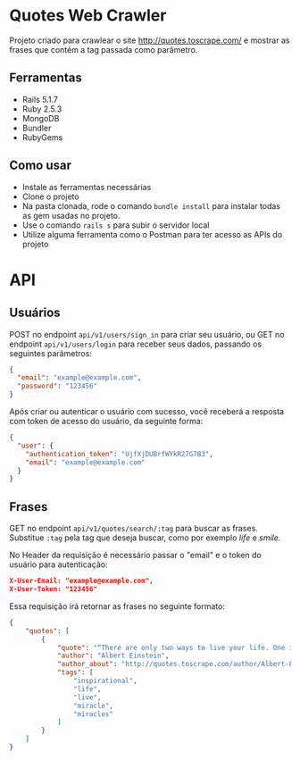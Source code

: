 # Quotes Web Crawler
Projeto criado para crawlear o site http://quotes.toscrape.com/ e mostrar as frases que contém a tag passada como parâmetro.

## Ferramentas
- Rails 5.1.7
- Ruby 2.5.3
- MongoDB
- Bundler
- RubyGems

## Como usar
- Instale as ferramentas necessárias
- Clone o projeto
- Na pasta clonada, rode o comando `bundle install` para instalar todas as gem usadas no projeto.
- Use o comando `rails s` para subir o servidor local
- Utilize alguma ferramenta como o Postman para ter acesso as APIs do projeto

# API

Usuários
--
 POST no endpoint `api/v1/users/sign_in` para criar seu usuário, ou GET no endpoint `api/v1/users/login` para receber seus dados, passando os seguintes parâmetros:
```json
{
  "email": "example@example.com",
  "password": "123456"
}
```
Após criar ou autenticar o usuário com sucesso, você receberá a resposta com token de acesso do usuário, da seguinte forma:
```json
{
  "user": {
    "authentication_token": "UjfXjDUBrfWYkR27G7B3",
    "email": "example@example.com"
  }
}
```


Frases
--
GET no endpoint `api/v1/quotes/search/:tag` para buscar as frases. Substitue `:tag` pela tag que deseja buscar, como por exemplo *life* e *smile*. 

No Header da requisição é necessário passar o "email" e o token do usuário para autenticação: 
```json
X-User-Email: "example@example.com",
X-User-Token: "123456"
```
Essa requisição irá retornar as frases no seguinte formato:

```json
{
    "quotes": [
        {
            "quote": "“There are only two ways to live your life. One is as though nothing is a miracle. The other is as though everything is a miracle.”",
            "author": "Albert Einstein",
            "author_about": "http://quotes.toscrape.com/author/Albert-Einstein",
            "tags": [
                "inspirational",
                "life",
                "live",
                "miracle",
                "miracles"
            ]
        }
    ]
}
```